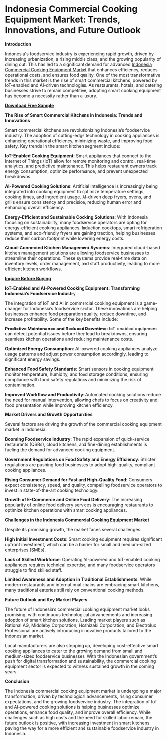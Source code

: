 # Indonesia Commercial Cooking Equipment Market: Trends, Innovations, and Future Outlook

**Introduction**

Indonesia's foodservice industry is experiencing rapid growth, driven by increasing urbanization, a rising middle class, and the growing popularity of dining out. This has led to a significant demand for advanced [Indonesia Commercial Cooking Equipment Market](https://www.nextmsc.com/report/indonesia-commercial-cooking-equipment-market-rc2941) that enhances efficiency, reduces operational costs, and ensures food quality. One of the most transformative trends in this market is the rise of smart commercial kitchens, powered by IoT-enabled and AI-driven technologies. As restaurants, hotels, and catering businesses strive to remain competitive, adopting smart cooking equipment has become a necessity rather than a luxury.

[**Download Free Sample**](https://www.nextmsc.com/indonesia-commercial-cooking-equipment-market-rc2941/request-sample) 

**The Rise of Smart Commercial Kitchens in Indonesia: Trends and Innovations**

Smart commercial kitchens are revolutionizing Indonesia’s foodservice industry. The adoption of cutting-edge technology in cooking appliances is enhancing operational efficiency, minimizing waste, and improving food safety. Key trends in the smart kitchen segment include:

**IoT-Enabled Cooking Equipment**: Smart appliances that connect to the Internet of Things (IoT) allow for remote monitoring and control, real-time analytics, and predictive maintenance. This helps restaurant owners track energy consumption, optimize performance, and prevent unexpected breakdowns.

**AI-Powered Cooking Solutions**: Artificial intelligence is increasingly being integrated into cooking equipment to optimize temperature settings, cooking times, and ingredient usage. AI-driven deep fryers, ovens, and grills ensure consistency and precision, reducing human error and enhancing overall efficiency.

**Energy-Efficient and Sustainable Cooking Solutions**: With Indonesia focusing on sustainability, many foodservice operators are opting for energy-efficient cooking appliances. Induction cooktops, smart refrigeration systems, and eco-friendly fryers are gaining traction, helping businesses reduce their carbon footprint while lowering energy costs.

**Cloud-Connected Kitchen Management Systems**: Integrated cloud-based kitchen management solutions are allowing foodservice businesses to streamline their operations. These systems provide real-time data on inventory levels, order management, and staff productivity, leading to more efficient kitchen workflows.

[**Inquire Before Buying**](https://www.nextmsc.com/indonesia-commercial-cooking-equipment-market-rc2941/inquire-before-buying)

**IoT-Enabled and AI-Powered Cooking Equipment: Transforming Indonesia’s Foodservice Industr**y

The integration of IoT and AI in commercial cooking equipment is a game-changer for Indonesia’s foodservice sector. These innovations are helping businesses enhance food preparation quality, reduce downtime, and increase profitability. Some of the key benefits include:

**Predictive Maintenance and Reduced Downtime**: IoT-enabled equipment can detect potential issues before they lead to breakdowns, ensuring seamless kitchen operations and reducing maintenance costs.

**Optimized Energy Consumption**: AI-powered cooking appliances analyze usage patterns and adjust power consumption accordingly, leading to significant energy savings.

**Enhanced Food Safety Standards**: Smart sensors in cooking equipment monitor temperature, humidity, and food storage conditions, ensuring compliance with food safety regulations and minimizing the risk of contamination.

**Improved Workflow and Productivity**: Automated cooking solutions reduce the need for manual intervention, allowing chefs to focus on creativity and food presentation while improving kitchen efficiency.

**Market Drivers and Growth Opportunities**

Several factors are driving the growth of the commercial cooking equipment market in Indonesia:

**Booming Foodservice Industry**: The rapid expansion of quick-service restaurants (QSRs), cloud kitchens, and fine-dining establishments is fueling the demand for advanced cooking equipment.

**Government Regulations on Food Safety and Energy Efficiency**: Stricter regulations are pushing food businesses to adopt high-quality, compliant cooking appliances.

**Rising Consumer Demand for Fast and High-Quality Food**: Consumers expect consistency, speed, and quality, compelling foodservice operators to invest in state-of-the-art cooking technology.

**Growth of E-Commerce and Online Food Delivery**: The increasing popularity of online food delivery services is encouraging restaurants to optimize kitchen operations with smart cooking appliances.

**Challenges in the Indonesia Commercial Cooking Equipment Market**

Despite its promising growth, the market faces several challenges:

**High Initial Investment Costs**: Smart cooking equipment requires significant upfront investment, which can be a barrier for small and medium-sized enterprises (SMEs).

**Lack of Skilled Workforce**: Operating AI-powered and IoT-enabled cooking appliances requires technical expertise, and many foodservice operators struggle to find skilled staff.

**Limited Awareness and Adoption in Traditional Establishments**: While modern restaurants and international chains are embracing smart kitchens, many traditional eateries still rely on conventional cooking methods.

**Future Outlook and Key Market Players**

The future of Indonesia’s commercial cooking equipment market looks promising, with continuous technological advancements and increasing adoption of smart kitchen solutions. Leading market players such as Rational AG, Middleby Corporation, Hoshizaki Corporation, and Electrolux Professional are actively introducing innovative products tailored to the Indonesian market.

Local manufacturers are also stepping up, developing cost-effective smart cooking appliances to cater to the growing demand from small and medium-sized foodservice businesses. With the Indonesian government’s push for digital transformation and sustainability, the commercial cooking equipment sector is expected to witness sustained growth in the coming years.

**Conclusion**

The Indonesia commercial cooking equipment market is undergoing a major transformation, driven by technological advancements, rising consumer expectations, and the growing foodservice industry. The integration of IoT and AI-powered cooking solutions is helping businesses optimize operations, enhance food quality, and improve overall efficiency. While challenges such as high costs and the need for skilled labor remain, the future outlook is positive, with increasing investment in smart kitchens paving the way for a more efficient and sustainable foodservice industry in Indonesia.
